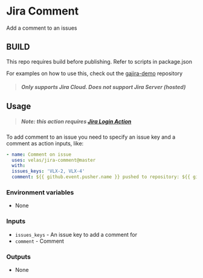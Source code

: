 # Jira Comment
Add a comment to an issues

## BUILD
This repo requires build before publishing. Refer to scripts in package.json

For examples on how to use this, check out the [gajira-demo](https://github.com/atlassian/gajira-demo) repository
> ##### Only supports Jira Cloud. Does not support Jira Server (hosted)

## Usage

> ##### Note: this action requires [Jira Login Action](https://github.com/marketplace/actions/jira-login)

To add comment to an issue you need to specify an issue key and a comment as action inputs, like:

```yaml
- name: Comment on issue
  uses: velas/jira-comment@master
  with:
  issues_keys: 'VLX-2, VLX-4'
  comment: ${{ github.event.pusher.name }} pushed to repository: ${{ github.event.repository.full_name }}
```

### Environment variables
- None

### Inputs
- `issues_keys` - An issue key to add a comment for
- `comment` - Comment

### Outputs
- None
